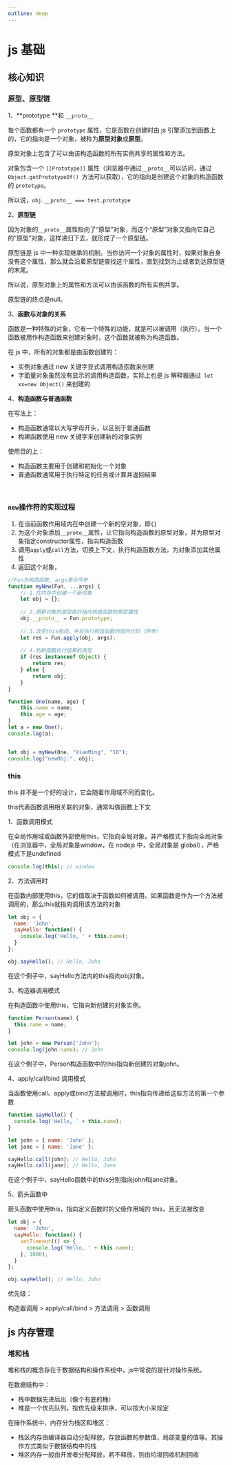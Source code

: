 ```yaml
---
outline: deep
---
```




# js 基础



## 核心知识

### 原型、原型链

1、**prototype **和 `__proto__`

每个函数都有一个 `prototype` 属性，它是函数在创建时由 js 引擎添加到函数上的，它的指向是一个对象，被称为**原型对象**或**原型**。

原型对象上包含了可以由该构造函数的所有实例共享的属性和方法。

对象包含一个 `[[Prototype]]` 属性（浏览器中通过`__proto__`可以访问，通过`Object.getPrototypeOf() `方法可以获取），它的指向是创建这个对象的构造函数的 `prototype`。

所以说，`obj.__proto__ === test.prototype`

2、**原型链**

因为对象的`__proto__`属性指向了“原型”对象，而这个“原型”对象又指向它自己的“原型”对象，这样递归下去，就形成了一个原型链。

原型链是 js 中一种实现继承的机制。当你访问一个对象的属性时，如果对象自身没有这个属性，那么就会沿着原型链查找这个属性，直到找到为止或者到达原型链的末尾。

所以说，原型对象上的属性和方法可以由该函数的所有实例共享。

原型链的终点是null。

3、**函数与对象的关系**

函数是一种特殊的对象，它有一个特殊的功能，就是可以被调用（执行）。当一个函数被用作构造函数来创建对象时，这个函数就被称为构造函数。

在 js 中，所有的对象都是由函数创建的：

- 实例对象通过 new 关键字显式调用构造函数来创建
- 字面量对象虽然没有显示的调用构造函数，实际上也是 js 解释器通过` let xx=new Object()` 来创建的

4、**构造函数与普通函数**

在写法上：

- 构造函数通常以大写字母开头，以区别于普通函数
- 构建函数使用 new 关键字来创建新的对象实例

使用目的上：

- 构造函数主要用于创建和初始化一个对象
- 普通函数通常用于执行特定的任务或计算并返回结果

<br/>

### `new`操作符的实现过程

1. 在当前函数作用域内在中创建一个新的空对象，即`{}`
2. 为这个对象添加`__proto__`属性，让它指向构造函数的原型对象，并为原型对象指定constructor属性，指向构造函数
3. 调用`apply`或`call`方法，切换上下文，执行构造函数方法，为对象添加其他属性
4. 返回这个对象，

```js
//Fun为构造函数, args表示传参
function myNew(Fun, ...args) {
    // 1.在内存中创建一个新对象
    let obj = {};
    
    // 2.把新对象的原型指针指向构造函数的原型属性
    obj.__proto__ = Fun.prototype;
    
    // 3.改变this指向，并且执行构造函数内部的代码（传参）
    let res = Fun.apply(obj, args);
    
    // 4.判断函数执行结果的类型
    if (res instanceof Object) {
        return res;
    } else {
        return obj;
    }
}

function One(name, age) {
    this.name = name;
    this.age = age;
}
let a = new One();
console.log(a);


let obj = myNew(One, "XiaoMing", "18");
console.log("newObj:", obj);
```



### this

this 并不是一个好的设计，它会随着作用域不同而变化。

this代表函数调用相关联的对象，通常叫做函数上下文

1、函数调用模式

在全局作用域或函数外部使用this，它指向全局对象。非严格模式下指向全局对象（在浏览器中，全局对象是window，在 nodejs 中，全局对象是 global），严格模式下是undefined

```js
console.log(this); // window
```

2、方法调用时

在函数内部使用this，它的值取决于函数如何被调用。如果函数是作为一个方法被调用的，那么this就指向调用该方法的对象

```js
let obj = {
  name: 'John',
  sayHello: function() {
    console.log('Hello, ' + this.name);
  }
};

obj.sayHello(); // Hello, John
```

在这个例子中，sayHello方法内的this指向obj对象。

3、构造器调用模式

在构造函数中使用this，它指向新创建的对象实例。

```js
function Person(name) {
  this.name = name;
}

let john = new Person('John');
console.log(john.name); // John
```

在这个例子中，Person构造函数中的this指向新创建的对象john。

4、apply/call/bind 调用模式

当函数使用call、apply或bind方法被调用时，this指向传递给这些方法的第一个参数

```js
function sayHello() {
  console.log('Hello, ' + this.name);
}

let john = { name: 'John' };
let jane = { name: 'Jane' };

sayHello.call(john); // Hello, John
sayHello.call(jane); // Hello, Jane
```

在这个例子中，sayHello函数中的this分别指向john和jane对象。

5、箭头函数中

箭头函数中使用this，指向定义函数时的父级作用域的 this，且无法被改变

```js
let obj = {
  name: 'John',
  sayHello: function() {
    setTimeout(() => {
      console.log('Hello, ' + this.name);
    }, 1000);
  }
};

obj.sayHello(); // Hello, John
```

优先级：

构造器调用 > apply/call/bind > 方法调用 > 函数调用





## js 内存管理

### 堆和栈

堆和栈的概念存在于数据结构和操作系统中，js中常说的是针对操作系统。

在数据结构中：

- 栈中数据先进后出（像个有底的桶）
- 堆是一个优先队列，按优先级来排序，可以按大小来规定

在操作系统中，内存分为栈区和堆区：

- 栈区内存由编译器自动分配释放，存放函数的参数值，局部变量的值等。其操作方式类似于数据结构中的栈
- 堆区内存一般由开发者分配释放，若不释放，则由垃圾回收机制回收
